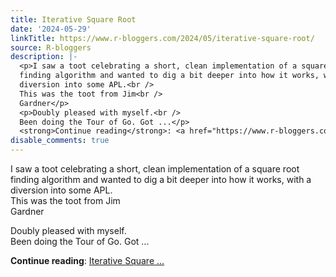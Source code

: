 ```yaml
---
title: Iterative Square Root
date: '2024-05-29'
linkTitle: https://www.r-bloggers.com/2024/05/iterative-square-root/
source: R-bloggers
description: |-
  <p>I saw a toot celebrating a short, clean implementation of a square root<br />
  finding algorithm and wanted to dig a bit deeper into how it works, with a<br />
  diversion into some APL.<br />
  This was the toot from Jim<br />
  Gardner</p>
  <p>Doubly pleased with myself.<br />
  Been doing the Tour of Go. Got ...</p>
  <strong>Continue reading</strong>: <a href="https://www.r-bloggers.com/2024/05/iterative-square-root/">Iterative Square ...
disable_comments: true
---
```

<p>I saw a toot celebrating a short, clean implementation of a square root<br />
finding algorithm and wanted to dig a bit deeper into how it works, with a<br />
diversion into some APL.<br />
This was the toot from Jim<br />
Gardner</p>
<p>Doubly pleased with myself.<br />
Been doing the Tour of Go. Got ...</p>
<strong>Continue reading</strong>: <a href="https://www.r-bloggers.com/2024/05/iterative-square-root/">Iterative Square ...